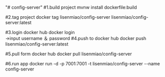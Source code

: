"# config-server" 
#1.build project 
mvnw install dockerfile:build

#2.tag project
docker tag lisenmiao/config-server lisenmiao/config-server:latest

#3.login docker hub
docker login<br>
->input username ＆ password
#4.push to docker hub
docker push lisenmiao/config-server:latest

#5.pull form docker hub
docker pull lisenmiao/config-server

#6.run app
docker run -d -p 7001:7001 -t lisenmiao/config-server --name config-server